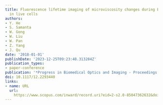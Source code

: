 ```yaml
---
title: Fluorescence lifetime imaging of microviscosity changes during ER autophagy
  in live cells
authors:
- Y. He
- S. Samanta
- W. Gong
- W. Liu
- W. Pan
- Z. Yang
- J. Qu
date: '2018-01-01'
publishDate: '2023-12-25T09:23:48.313284Z'
publication_types:
- paper-conference
publication: '*Progress in Biomedical Optics and Imaging - Proceedings of SPIE*'
doi: 10.1117/12.2293440
links:
- name: URL
  url: 
    https://www.scopus.com/inward/record.uri?eid=2-s2.0-85047362632&doi=10.1117%2f12.2293440&partnerID=40&md5=8a8ed173ff0750f8dd01d1d31bff35ea
---
```

